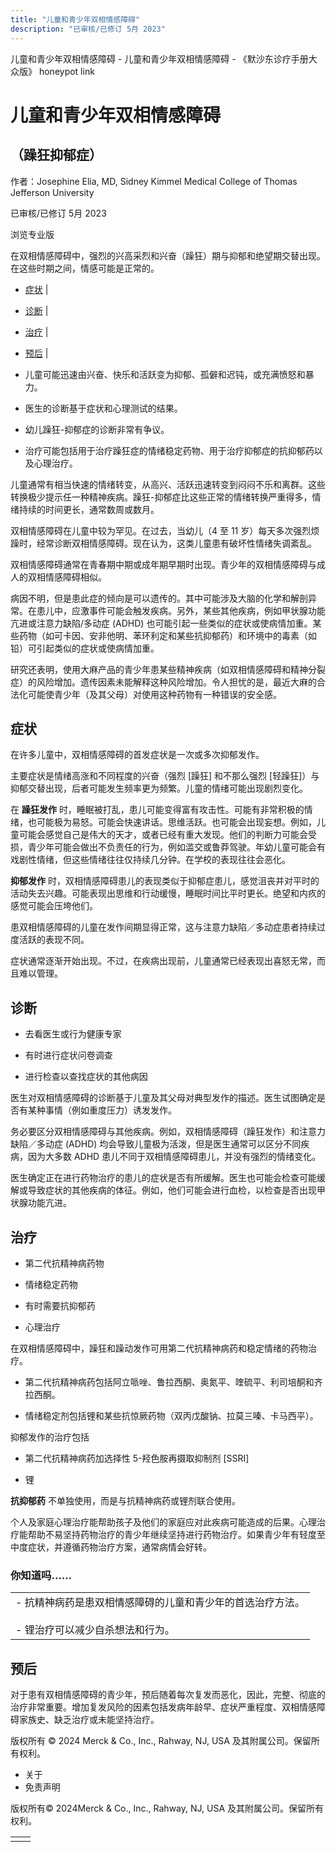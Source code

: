 ```yaml
---
title: "儿童和青少年双相情感障碍"
description: "已审核/已修订 5月 2023"
---
```


﻿儿童和青少年双相情感障碍 \- 儿童和青少年双相情感障碍 \- 《默沙东诊疗手册大众版》 honeypot link

# 儿童和青少年双相情感障碍

## （躁狂抑郁症）

作者：Josephine Elia, MD, Sidney Kimmel Medical College of Thomas Jefferson
University

已审核/已修订 5月 2023

浏览专业版

在双相情感障碍中，强烈的兴高采烈和兴奋（躁狂）期与抑郁和绝望期交替出现。在这些时期之间，情感可能是正常的。

- [症状](#症状_v42592253_zh) \|
- [诊断](#诊断_v42592262_zh) \|
- [治疗](#治疗_v42592272_zh) \|
- [预后](#预后_v80809543_zh) \|

- 儿童可能迅速由兴奋、快乐和活跃变为抑郁、孤僻和迟钝，或充满愤怒和暴力。

- 医生的诊断基于症状和心理测试的结果。

- 幼儿躁狂-抑郁症的诊断非常有争议。

- 治疗可能包括用于治疗躁狂症的情绪稳定药物、用于治疗抑郁症的抗抑郁药以及心理治疗。


儿童通常有相当快速的情绪转变，从高兴、活跃迅速转变到闷闷不乐和离群。这些转换极少提示任一种精神疾病。躁狂-抑郁症比这些正常的情绪转换严重得多，情绪持续的时间更长，通常数周或数月。

双相情感障碍在儿童中较为罕见。在过去，当幼儿（4 至 11 岁）每天多次强烈烦躁时，经常诊断双相情感障碍。现在认为，这类儿童患有破坏性情绪失调紊乱。

双相情感障碍通常在青春期中期或成年期早期时出现。青少年的双相情感障碍与成人的双相情感障碍相似。

病因不明，但是患此症的倾向是可以遗传的。其中可能涉及大脑的化学和解剖异常。在患儿中，应激事件可能会触发疾病。另外，某些其他疾病，例如甲状腺功能亢进或注意力缺陷/多动症 (ADHD) 也可能引起一些类似的症状或使病情加重。某些药物（如可卡因、安非他明、苯环利定和某些抗抑郁药）和环境中的毒素（如铅）可引起类似的症状或使病情加重。

研究还表明，使用大麻产品的青少年患某些精神疾病（如双相情感障碍和精神分裂症）的风险增加。遗传因素未能解释这种风险增加。令人担忧的是，最近大麻的合法化可能使青少年（及其父母）对使用这种药物有一种错误的安全感。

## 症状

在许多儿童中，双相情感障碍的首发症状是一次或多次抑郁发作。

主要症状是情绪高涨和不同程度的兴奋（强烈 \[躁狂\] 和不那么强烈 \[轻躁狂\]）与抑郁交替出现，后者可能发生频率更为频繁。儿童的情绪可能出现剧烈变化。

在 **躁狂发作** 时，睡眠被打乱，患儿可能变得富有攻击性。可能有非常积极的情绪，也可能极为易怒。可能会快速讲话。思维活跃。也可能会出现妄想。例如，儿童可能会感觉自己是伟大的天才，或者已经有重大发现。他们的判断力可能会受损，青少年可能会做出不负责任的行为，例如滥交或鲁莽驾驶。年幼儿童可能会有戏剧性情绪，但这些情绪往往仅持续几分钟。在学校的表现往往会恶化。

**抑郁发作** 时，双相情感障碍患儿的表现类似于抑郁症患儿，感觉沮丧并对平时的活动失去兴趣。可能表现出思维和行动缓慢，睡眠时间比平时更长。绝望和内疚的感觉可能会压垮他们。

患双相情感障碍的儿童在发作间期显得正常，这与注意力缺陷／多动症患者持续过度活跃的表现不同。

症状通常逐渐开始出现。不过，在疾病出现前，儿童通常已经表现出喜怒无常，而且难以管理。

## 诊断

- 去看医生或行为健康专家

- 有时进行症状问卷调查

- 进行检查以查找症状的其他病因


医生对双相情感障碍的诊断基于儿童及其父母对典型发作的描述。医生试图确定是否有某种事情（例如重度压力）诱发发作。

务必要区分双相情感障碍与其他疾病。例如，双相情感障碍（躁狂发作）和注意力缺陷／多动症 (ADHD) 均会导致儿童极为活泼，但是医生通常可以区分不同疾病，因为大多数 ADHD 患儿不同于双相情感障碍患儿，并没有强烈的情绪变化。

医生确定正在进行药物治疗的患儿的症状是否有所缓解。医生也可能会检查可能缓解或导致症状的其他疾病的体征。例如，他们可能会进行血检，以检查是否出现甲状腺功能亢进。

## 治疗

- 第二代抗精神病药物

- 情绪稳定药物

- 有时需要抗抑郁药

- 心理治疗


在双相情感障碍中，躁狂和躁动发作可用第二代抗精神病药和稳定情绪的药物治疗。

- 第二代抗精神病药包括阿立哌唑、鲁拉西酮、奥氮平、喹硫平、利司培酮和齐拉西酮。

- 情绪稳定剂包括锂和某些抗惊厥药物（双丙戊酸钠、拉莫三嗪、卡马西平）。


抑郁发作的治疗包括

- 第二代抗精神病药加选择性 5-羟色胺再摄取抑制剂 \[SSRI\]

- 锂


**抗抑郁药** 不单独使用，而是与抗精神病药或锂剂联合使用。

个人及家庭心理治疗能帮助孩子及他们的家庭应对此疾病可能造成的后果。心理治疗能帮助不易坚持药物治疗的青少年继续坚持进行药物治疗。如果青少年有轻度至中度症状，并遵循药物治疗方案，通常病情会好转。

### 你知道吗……

|     |
| --- |
| - 抗精神病药是患双相情感障碍的儿童和青少年的首选治疗方法。<br>  <br>- 锂治疗可以减少自杀想法和行为。 |

## 预后

对于患有双相情感障碍的青少年，预后随着每次复发而恶化，因此，完整、彻底的治疗非常重要。增加复发风险的因素包括发病年龄早、症状严重程度、双相情感障碍家族史、缺乏治疗或未能坚持治疗。



版权所有 © 2024
Merck & Co., Inc., Rahway, NJ, USA 及其附属公司。保留所有权利。

- 关于
- 免责声明

版权所有© 2024Merck & Co., Inc., Rahway, NJ, USA 及其附属公司。保留所有权利。

|     |     |
| --- | --- |
|  |  |